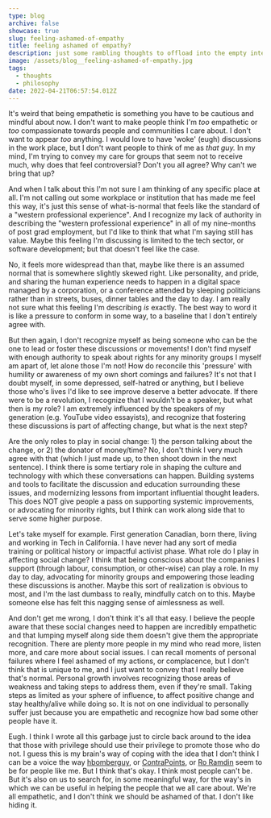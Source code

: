 ```yaml
---
type: blog
archive: false
showcase: true
slug: feeling-ashamed-of-empathy
title: feeling ashamed of empathy?
description: just some rambling thoughts to offload into the empty internet
image: /assets/blog__feeling-ashamed-of-empathy.jpg
tags:
  - thoughts
  - philosophy
date: 2022-04-21T06:57:54.012Z
---
```

It's weird that being empathetic is something you have to be cautious and mindful about now. I don't want to make people think I'm *too* empathetic or *too* compassionate towards people and communities I care about. I don't want to appear *too* anything. I would love to have 'woke' (eugh) discussions in the work place, but I don't want people to think of me as *that guy.* In my mind, I'm trying to convey my care for groups that seem not to receive much, why does that feel controversial? Don't you all agree? Why can't we bring that up?

And when I talk about this I'm not sure I am thinking of any specific place at all. I'm not calling out some workplace or institution that has made me feel this way, it's just this sense of what-is-normal that feels like the standard of a "western professional experience". And I recognize my lack of authority in describing the "western professional experience" in all of my nine-months of post grad employment, but I'd like to think that what I'm saying still has value. Maybe this feeling I'm discussing is limited to the tech sector, or software development; but that doesn't feel like the case. 

No, it feels more widespread than that, maybe like there is an assumed normal that is somewhere slightly skewed right. Like personality, and pride, and sharing the human experience needs to happen in a digital space managed by a corporation, or a conference attended by sleeping politicians rather than in streets, buses, dinner tables and the day to day. I am really not sure what this feeling I'm describing *is* exactly. The best way to word it is like a pressure to conform in some way, to a baseline that I don't entirely agree with.

But then again, I don't recognize myself as being someone who can be the one to lead or foster these discussions or movements! I don't find myself with enough authority to speak about rights for any minority groups I myself am apart of, let alone those I'm not! How do reconcile this 'pressure' with humility or awareness of my own short comings and failures? It's not that I doubt myself, in some depressed, self-hatred or anything, but I believe those who's lives I'd like to see improve deserve a better advocate. If there were to be a revolution, I recognize that I wouldn't be a speaker, but what then is my role? I am extremely influenced by the speakers of my generation (e.g. YouTube video essayists), and recognize that fostering these discussions is part of affecting change, but what is the next step?

Are the only roles to play in social change: 1) the person talking about the change, or 2) the donator of money/time? No, I don't think I very much agree with that (which I just made up, to then shoot down in the next sentence). I think there is some tertiary role in shaping the culture and technology with which these conversations can happen. Building systems and tools to facilitate the discussion and education surrounding these issues, and modernizing lessons from important influential thought leaders. This does NOT give people a pass on supporting systemic improvements, or advocating for minority rights, but I think can work along side that to serve some higher purpose.

Let's take myself for example. First generation Canadian, born there, living and working in Tech in California. I have never had any sort of media training or political history or impactful activist phase. What role do I play in affecting social change? I think that being conscious about the companies I support (through labour, consumption, or other-wise) can play a role. In my day to day, advocating for minority groups and empowering those leading these discussions is another. Maybe this sort of realization is obvious to most, and I'm the last dumbass to really, mindfully catch on to this. Maybe someone else has felt this nagging sense of aimlessness as well.

And don't get me wrong, I don't think it's all that easy. I believe the people aware that these social changes need to happen are incredibly empathetic and that lumping myself along side them doesn't give them the appropriate recognition. There are plenty more people in my mind who read more, listen more, and care more about social issues. I can recall moments of personal failures where I feel ashamed of my actions, or complacence, but I don't think that is unique to me, and I just want to convey that I really believe that's normal. Personal growth involves recognizing those areas of weakness and taking steps to address them, even if they're small. Taking steps as limited as your sphere of influence, to affect positive change and stay healthy/alive while doing so. It is not on one individual to personally suffer just because you are empathetic and recognize how bad some other people have it.

Eugh. I think I wrote all this garbage just to circle back around to the idea that those with privilege should use their privilege to promote those who do not. I guess this is my brain's way of coping with the idea that I don't think I can be a voice the way [hbomberguy](https://www.youtube.com/user/hbomberguy), or [ContraPoints](https://www.youtube.com/c/ContraPoints), or [Ro Ramdin](https://www.youtube.com/c/roramdin) seem to be for people like me. But I think that's okay. I think most people can't be. But it's also on us to search for, in some meaningful way, for the way's in which we can be useful in helping the people that we all care about. We're all empathetic, and I don't think we should be ashamed of that. I don't like hiding it.